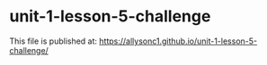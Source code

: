 # unit-1-lesson-5-challenge

This file is published at:
https://allysonc1.github.io/unit-1-lesson-5-challenge/
